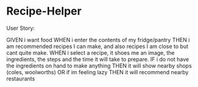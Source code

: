 # Recipe-Helper

User Story:

GIVEN i want food
WHEN i enter the contents of my fridge/pantry
THEN i am recommended recipes I can make, and also recipes I am close to but cant quite make.
WHEN i select a recipe, it shoes me an image, the ingredients, the steps and the time it will take to prepare.
IF i do not have the ingredients on hand to make anything
THEN it will show nearby shops (coles, woolworths)
OR if im feeling lazy
THEN it will recommend nearby restaurants
